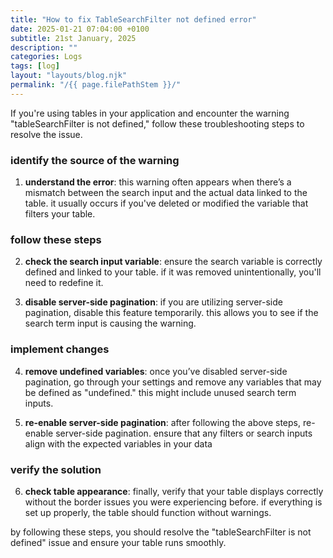 ```yaml
---
title: "How to fix TableSearchFilter not defined error"
date: 2025-01-21 07:04:00 +0100
subtitle: 21st January, 2025
description: ""
categories: Logs
tags: [log]
layout: "layouts/blog.njk"
permalink: "/{{ page.filePathStem }}/"
---
```


If you're using tables in your application and encounter the warning \"tableSearchFilter is not defined,\" follow these troubleshooting steps to resolve the issue.

### identify the source of the warning
1. **understand the error**: this warning often appears when there’s a mismatch between the search input and the actual data linked to the table. it usually occurs if you've deleted or modified the variable that filters your table.

### follow these steps
2. **check the search input variable**: ensure the search variable is correctly defined and linked to your table. if it was removed unintentionally, you'll need to redefine it.

3. **disable server-side pagination**: if you are utilizing server-side pagination, disable this feature temporarily. this allows you to see if the search term input is causing the warning.

### implement changes
4. **remove undefined variables**: once you’ve disabled server-side pagination, go through your settings and remove any variables that may be defined as \"undefined.\" this might include unused search term inputs.

5. **re-enable server-side pagination**: after following the above steps, re-enable server-side pagination. ensure that any filters or search inputs align with the expected variables in your data

### verify the solution
6. **check table appearance**: finally, verify that your table displays correctly without the border issues you were experiencing before. if everything is set up properly, the table should function without warnings.

by following these steps, you should resolve the \"tableSearchFilter is not defined\" issue and ensure your table runs smoothly.
